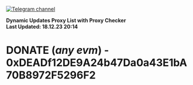 [![Telegram channel](https://img.shields.io/endpoint?url=https://runkit.io/damiankrawczyk/telegram-badge/branches/master?url=https://t.me/n4z4v0d)](https://t.me/n4z4v0d) 

**Dynamic Updates Proxy List with Proxy Checker**  
**Last Updated: 18.12.23 20:14**

# DONATE (_any evm_) - 0xDEADf12DE9A24b47Da0a43E1bA70B8972F5296F2
